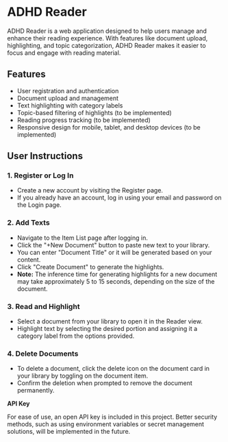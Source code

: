 # ADHD Reader

ADHD Reader is a web application designed to help users manage and enhance their reading experience. With features like document upload, highlighting, and topic categorization, ADHD Reader makes it easier to focus and engage with reading material.

## Features

- User registration and authentication
- Document upload and management
- Text highlighting with category labels
- Topic-based filtering of highlights (to be implemented)
- Reading progress tracking (to be implemented)
- Responsive design for mobile, tablet, and desktop devices (to be implemented)

## User Instructions

### 1. **Register or Log In**

- Create a new account by visiting the Register page.
- If you already have an account, log in using your email and password on the Login page.

### 2. **Add Texts**

- Navigate to the Item List page after logging in.
- Click the "+New Document" button to paste new text to your library.
- You can enter "Document Title" or it will be generated based on your content.
- Click "Create Document" to generate the highlights.
- **Note:** The inference time for generating highlights for a new document may take approximately 5 to 15 seconds, depending on the size of the document.

### 3. **Read and Highlight**

- Select a document from your library to open it in the Reader view.
- Highlight text by selecting the desired portion and assigning it a category label from the options provided.

### 4. **Delete Documents**

- To delete a document, click the delete icon on the document card in your library by toggling on the document item.
- Confirm the deletion when prompted to remove the document permanently.

**API Key**

For ease of use, an open API key is included in this project. Better security methods, such as using environment variables or secret management solutions, will be implemented in the future.
